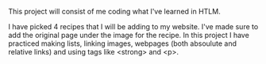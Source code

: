 This project will consist of me coding what I've learned in HTLM.

I have picked 4 recipes that I will be adding to my website. I've made sure to add the original page under the image for the recipe. 
In this project I have practiced making lists, linking images, webpages (both absoulute and relative links) and using tags like &#60;strong&#62; and &#60;p&#62;.


